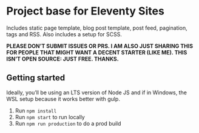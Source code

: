# Project base for Eleventy Sites

Includes static page template, blog post template, post feed, pagination, tags and RSS. Also includes a setup for SCSS.

<p style="text-transform: uppercase;"><strong>Please don’t submit issues or PRs. I am also just sharing this for people that might want a decent starter (like me). This isn’t open source: just free. Thanks.</strong></p>

## Getting started

Ideally, you’ll be using an LTS version of Node JS and if in Windows, the WSL setup because it works better with gulp.

1. Run `npm install`
2. Run `npm start` to run locally
3. Run `npm run production` to do a prod build
